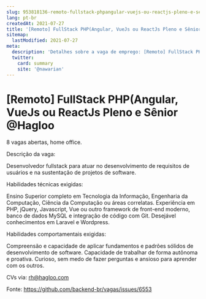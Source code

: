```yaml
---
slug: 953818136-remoto-fullstack-phpangular-vuejs-ou-reactjs-pleno-e-senior-at-hagloo
lang: pt-br
createdAt: 2021-07-27
title: '[Remoto] FullStack PHP(Angular, VueJs ou ReactJs Pleno e Sênior @Hagloo - Vaga de Emprego'
sitemap:
  lastModified: 2021-07-27
meta:
  description: 'Detalhes sobre a vaga de emprego: [Remoto] FullStack PHP(Angular, VueJs ou ReactJs Pleno e Sênior @Hagloo'
  twitter:
    card: summary
    site: '@nawarian'
---
```


# [Remoto] FullStack PHP(Angular, VueJs ou ReactJs Pleno e Sênior @Hagloo

8 vagas abertas, home office.

Descrição da vaga: 

Desenvolvedor fullstack para atuar no desenvolvimento de requisitos de usuários e na sustentação de projetos de software.

Habilidades técnicas exigidas: 

Ensino Superior completo em Tecnologia da Informação, Engenharia da Computação, Ciência da Computação ou áreas correlatas. Experiência em PHP, jQuery, Javascript, Vue ou outro framework de front-end moderno, banco de dados MySQL e integração de código com Git. Desejável conhecimentos em Laravel e Wordpress.

Habilidades comportamentais exigidas: 

Compreensão e capacidade de aplicar fundamentos e padrões sólidos de desenvolvimento de software. Capacidade de trabalhar de forma autônoma e proativa. Curioso, sem medo de fazer perguntas e ansioso para aprender com os outros.

CVs via: rh@hagloo.com

Fonte: https://github.com/backend-br/vagas/issues/6553
